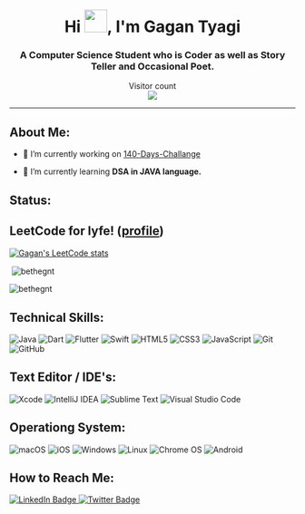 <h1 align="center">Hi <img src="https://user-images.githubusercontent.com/106432362/194119684-923ebb8f-23ca-4352-9d08-563d4e09a7d4.gif" width="40"/>, I'm Gagan Tyagi</h1>

<h3 align="center">A Computer Science Student who is Coder as well as Story Teller and Occasional Poet.</h3>




<div align="center">
<!-- <img src="https://gpvc.arturio.dev/Bethegnt" alt="Profile views"/>  -->
  <!-- <img src="https://raw.githubusercontent.com/Bethegnt/profile-activity-generator/master/demo.png" />. -->
</div>

<p align="center"> 
  Visitor count<br>
  <img src="https://profile-counter.glitch.me/bethegnt/count.svg" />
</p>




---

## About Me:
- 🔭 I’m currently working on [140-Days-Challange](https://github.com/Bethegnt/140-Days-Challenge)

- 🌱 I’m currently learning **DSA in JAVA language.**


## Status: 

## LeetCode for lyfe! ([profile](https://leetcode.com/yangshun))
[![Gagan's LeetCode stats](https://leetcode-stats-six.vercel.app/api?username=Bethegnt)](https://github.com/KnlnKS/leetcode-stats)

<p>&nbsp;<img align="Center" src="https://github-readme-stats.vercel.app/api?username=bethegnt&show_icons=true&locale=en" alt="bethegnt" /></p>

<p><img align="Center" src="https://github-readme-streak-stats.herokuapp.com/?user=bethegnt&" alt="bethegnt" /></p>

<!-- <p><img align="centre" src="https://github-readme-stats.vercel.app/api/top-langs?username=bethegnt&show_icons=true&locale=en&layout=compact" alt="bethegnt" /></p> -->





<!-- ![BETHEGNT GitHub stats](https://github-readme-stats.vercel.app/api?username=BETHEGNT&show_icons=true&theme=radical) -->

## Technical Skills: 


![Java](https://img.shields.io/badge/java-%23ED8B00.svg?style=for-the-badge&logo=java&logoColor=white)
![Dart](https://img.shields.io/badge/dart-%230175C2.svg?style=for-the-badge&logo=dart&logoColor=white)
![Flutter](https://img.shields.io/badge/Flutter-%2302569B.svg?style=for-the-badge&logo=Flutter&logoColor=white)
![Swift](https://img.shields.io/badge/swift-F54A2A?style=for-the-badge&logo=swift&logoColor=white)
![HTML5](https://img.shields.io/badge/html5-%23E34F26.svg?style=for-the-badge&logo=html5&logoColor=white)
![CSS3](https://img.shields.io/badge/css3-%231572B6.svg?style=for-the-badge&logo=css3&logoColor=white)
![JavaScript](https://img.shields.io/badge/javascript-%23323330.svg?style=for-the-badge&logo=javascript&logoColor=%23F7DF1E)
![Git](https://img.shields.io/badge/git-%23F05033.svg?style=for-the-badge&logo=git&logoColor=white)
![GitHub](https://img.shields.io/badge/github-%23121011.svg?style=for-the-badge&logo=github&logoColor=white)





## Text Editor / IDE's:

![Xcode](https://img.shields.io/badge/Xcode-007ACC?style=for-the-badge&logo=Xcode&logoColor=white)
![IntelliJ IDEA](https://img.shields.io/badge/IntelliJIDEA-000000.svg?style=for-the-badge&logo=intellij-idea&logoColor=white)
![Sublime Text](https://img.shields.io/badge/sublime_text-%23575757.svg?style=for-the-badge&logo=sublime-text&logoColor=important)
![Visual Studio Code](https://img.shields.io/badge/Visual%20Studio%20Code-0078d7.svg?style=for-the-badge&logo=visual-studio-code&logoColor=white)


## Operationg System:

![macOS](https://img.shields.io/badge/mac%20os-000000?style=for-the-badge&logo=macos&logoColor=F0F0F0)
![iOS](https://img.shields.io/badge/iOS-000000?style=for-the-badge&logo=ios&logoColor=white)
![Windows](https://img.shields.io/badge/Windows-0078D6?style=for-the-badge&logo=windows&logoColor=white)
![Linux](https://img.shields.io/badge/Linux-FCC624?style=for-the-badge&logo=linux&logoColor=black)
![Chrome OS](https://img.shields.io/badge/chrome%20os-3d89fc?style=for-the-badge&logo=google%20chrome&logoColor=white)
![Android](https://img.shields.io/badge/Android-3DDC84?style=for-the-badge&logo=android&logoColor=white)

## How to Reach Me:

<div id="badges">
  <a href="https://www.linkedin.com/in/gagan-tyagi-84b233193/">
    <img src="https://img.shields.io/badge/LinkedIn-blue?style=for-the-badge&logo=linkedin&logoColor=white" alt="LinkedIn Badge"/>
  </a>
  <a href="https://twitter.com/bethegnt">
    <img src="https://img.shields.io/badge/Twitter-blue?style=for-the-badge&logo=twitter&logoColor=white" alt="Twitter Badge"/>
  </a>
</div>



